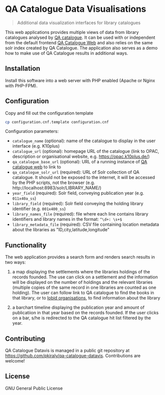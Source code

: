 # QA Catalogue Data Visualisations

> Additional data visualization interfaces for library catalogues

This web applications provides multiple views of data from library catalogues analysed by [QA catalogue](https://github.com/pkiraly/qa-catalogue). It can be used with or independent from the default frontend [QA Catalogue Web](https://github.com/pkiraly/qa-catalogue-web) and also relies on the same solr index created by QA Catalogue. The application also serves as a demo how to make use of QA Catalogue results in additional ways.

## Installation

Install this software into a web server with PHP enabled (Apache or Nginx with PHP-FPM).

## Configuration

Copy and fill out the configuration template

```bash
cp configuration.cnf.template configuration.cnf
```

Configuration parameters:

- `catalogue_name` (optional): name of the catalogue to display in the user interface (e.g. K10plus)
- `catalogue_url` (optional): homepage URL of the catalogue (link to OPAC, description or organisational website, e.g. <https://opac.k10plus.de/>)
- `qa_catalogue_base_url` (optional): URL of a running instance of [QA catalogue web](https://github.com/pkiraly/qa-catalogue-web) to link to
- `qa_catalogue_solr_url` (required): URL of Solr collection of QA catalogue. It should not be exposed to the internet, it will be accessed by the PHP scripts, not the browser (e.g. http://localhost:8983/solr/LIBRARY_NAME/)
- `year_field` (required): Solr field, conveying publication year (e.g. `011x40a_ss`)
- `library_field` (required): Solr field conveying the holding library identifier (e.g. `001x400_ss`)
- `library_names_file` (required): file where each line contains library identifiers and library names in the format: `^\d+: \s+$`
- `library_metadata_file` (required): CSV file containing location metadata about the libraries as "ID,city,latitude,longitude"

## Functionality

The web application provides a search form and renders search results in two ways:

1. a map displaying the settlements where the libraries holdings of the records founded. The use can click on a settlement and the information will be displayed on the number of holdings and the relevant libraries (multiple copies of the same record in one libraries are counted as one holding). The user can follow link to QA catalogue to find the books in that library, or to [lobid organisations](https://lobid.org/organisations), to find information about the library

2. a barchart timeline displaying the publication year and amount of publicatiion in that year based on the records founded. If the user clicks on a bar, s/he is redirected to the QA catalogue hit list filtered by the year.

## Contributing

QA Catalogue Datavis is managed in a public git repository at <https://github.com/pkiraly/qa-catalogue-datavis>. Contributions are welcome!

## License

GNU General Public License

